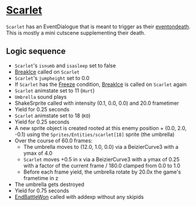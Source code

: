 # [Scarlet](../../Enemy%20actions/Enemies/Scarlet.md)
`Scarlet` has an EventDialogue that is meant to trigger as their [eventondeath](../../Actors%20states/Enemy%20features.md#eventondeath). This is mostly a mini cutscene supplementing their death.

## Logic sequence

- `Scarlet`'s `isnumb` and `isasleep` set to false
- [BreakIce](../../../Entities/EntityControl/Notable%20methods/Freeze%20handling.md#breakice) called on `Scarlet`
- `Scarlet`'s `jumpheight` set to 0.0
- If `Scarlet` has the [Freeze](../../Actors%20states/BattleCondition/Freeze.md) condition, [BreakIce](../../../Entities/EntityControl/Notable%20methods/Freeze%20handling.md#breakice) is called on `Scarlet` again
- `Scarlet` animstate set to 11 (`Hurt`)
- `Umbrella` sound plays
- ShakeSrprite called with intensity (0.1, 0.0, 0.0) and 20.0 frametimer
- Yield for 0.25 seconds
- `Scarlet` animstate set to 18 (`KO`)
- Yield for 0.25 seconds
- A new sprite object is created rooted at this enemy position + (0.0, 2.0, -0.1) using the `Sprites/Entities/scarlet[18]` sprite (the umbrella)
- Over the course of 60.0 frames:
    - The umbrella moves to (12.0, 1.0, 0.0) via a BeizierCurve3 with a ymax of 4.0
    - `Scarlet` moves +0.5 in x via a BeizierCurve3 with a ymax of 0.25 with a factor of the current frame / 180.0 clamped from 0.0 to 1.0
    - Before each frame yield, the umbrella rotate by 20.0x the game's frametime in z
- The umbrella gets destroyed
- Yield for 0.75 seconds
- [EndBattleWon](../Terminal%20wrappers/EndBattleWon.md) called with addexp without any skipids
